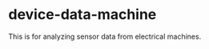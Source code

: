 device-data-machine
===================
This is for analyzing sensor data from electrical machines.
